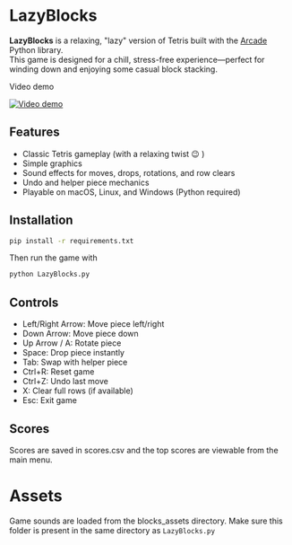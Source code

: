 # LazyBlocks

**LazyBlocks** is a relaxing, "lazy" version of Tetris built with the [Arcade](https://api.arcade.academy/) Python library.  
This game is designed for a chill, stress-free experience—perfect for winding down and enjoying some casual block stacking.

Video demo

[![Video demo](https://img.youtube.com/vi/ZoQ6w73rbkY/0.jpg)](https://youtu.be/ZoQ6w73rbkY)

## Features

- Classic Tetris gameplay (with a relaxing twist 😉 )
- Simple graphics
- Sound effects for moves, drops, rotations, and row clears
- Undo and helper piece mechanics
- Playable on macOS, Linux, and Windows (Python required)

## Installation

```sh
pip install -r requirements.txt
```

Then run the game with 

```sh
python LazyBlocks.py
```

## Controls
- Left/Right Arrow: Move piece left/right
- Down Arrow: Move piece down
- Up Arrow / A: Rotate piece
- Space: Drop piece instantly
- Tab: Swap with helper piece
- Ctrl+R: Reset game
- Ctrl+Z: Undo last move
- X: Clear full rows (if available)
- Esc: Exit game


## Scores
Scores are saved in scores.csv and the top scores are viewable from the main menu.

# Assets
Game sounds are loaded from the blocks_assets directory.
Make sure this folder is present in the same directory as `LazyBlocks.py`